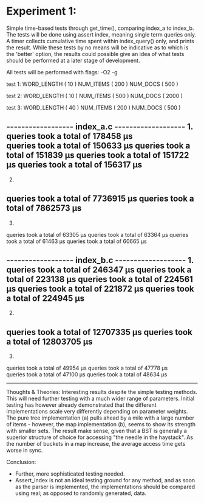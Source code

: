 
# Experiment 1:
Simple time-based tests through get_time(), comparing index_a to index_b.
The tests will be done using assert index, meaning single term queries only.
A timer collects cumulative time spent within index_query() only, and prints the result.
While these tests by no means will be indicative as to which is the 'better' option, 
the results could possible give an idea of what tests should be performed at a later stage of development.

All tests will be performed with flags: -O2 -g

test 1:
WORD_LENGTH ( 10 )
NUM_ITEMS ( 200 )
NUM_DOCS ( 500 )

test 2:
WORD_LENGTH ( 10 )
NUM_ITEMS ( 500 )
NUM_DOCS ( 2000 )

test 3:
WORD_LENGTH ( 40 )
NUM_ITEMS ( 200 )
NUM_DOCS ( 500 )

------------------ index_a.c -------------------
1.
queries took a total of 178458 μs                             
queries took a total of 150633 μs
queries took a total of 151839 μs
queries took a total of 151722 μs
queries took a total of 156317 μs
---
2.
queries took a total of 7736915 μs
queries took a total of 7862573 μs
---
3.
queries took a total of 63305 μs
queries took a total of 63364 μs
queries took a total of 61463 μs
queries took a total of 60665 μs

------------------ index_b.c -------------------
1.
queries took a total of 246347 μs
queries took a total of 223138 μs
queries took a total of 224561 μs
queries took a total of 221872 μs
queries took a total of 224945 μs
--- 
2.
queries took a total of 12707335 μs
queries took a total of 12803705 μs
---
3.
queries took a total of 49954 μs
queries took a total of 47778 μs                             
queries took a total of 47100 μs
queries took a total of 48634 μs

--------------

Thoughts & Theories:
Interesting results despite the simple testing methods. This will need further testing with a much wider range of parameters.
Initial testing has however already demonstrated that the different implementations scale very differently
depending on parameter weights. The pure tree implementation (a) pulls ahead by a mile with a large number of items - 
however, the map implementation (b), seems to show its strength with smaller sets. 
The result make sense, given that a BST is generally a superior structure of choice for accessing "the needle in the haystack".
As the number of buckets in a map increase, the average access time gets worse in sync.

Conclusion:
* Further, more sophisticated testing needed.
* Assert_index is not an ideal testing ground for any method, and as soon as the parser is implemented, 
the implementations should be compared using real; as opposed to randomly generated, data.


